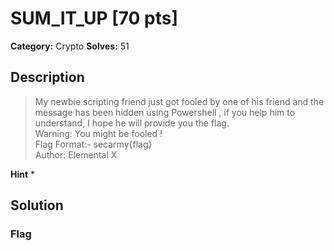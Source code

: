 # SUM_IT_UP [70 pts]

**Category:** Crypto
**Solves:** 51

## Description
>My newbie scripting friend just got fooled by one of his friend and the message has been hidden using  Powershell , if you help him to understand, I hope he will provide you the flag.<br />
Warning: You might be fooled !<br />
Flag Format:- secarmy{flag}<br />
Author: Elemental X

**Hint**
* 

## Solution

### Flag

